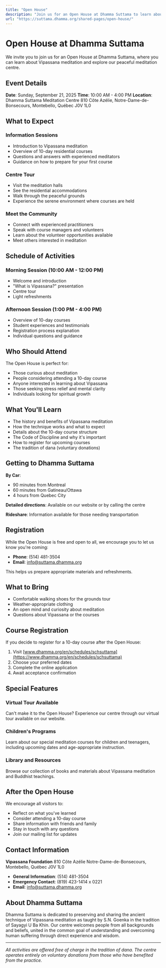 ```yaml
---
title: "Open House"
description: "Join us for an Open House at Dhamma Suttama to learn about Vipassana meditation and tour our meditation centre near Montebello, Quebec."
url: "https://suttama.dhamma.org/shared-pages/open-house/"
---
```


# Open House at Dhamma Suttama

We invite you to join us for an Open House at Dhamma Suttama, where you can learn about Vipassana meditation and explore our peaceful meditation centre.

## Event Details

**Date**: Sunday, September 21, 2025
**Time**: 10:00 AM - 4:00 PM
**Location**: Dhamma Suttama Meditation Centre
810 Côte Azélie, Notre-Dame-de-Bonsecours, Montebello, Québec J0V 1L0

## What to Expect

### Information Sessions
- Introduction to Vipassana meditation
- Overview of 10-day residential courses
- Questions and answers with experienced meditators
- Guidance on how to prepare for your first course

### Centre Tour
- Visit the meditation halls
- See the residential accommodations
- Walk through the peaceful grounds
- Experience the serene environment where courses are held

### Meet the Community
- Connect with experienced practitioners
- Speak with course managers and volunteers
- Learn about the volunteer opportunities available
- Meet others interested in meditation

## Schedule of Activities

### Morning Session (10:00 AM - 12:00 PM)
- Welcome and introduction
- "What is Vipassana?" presentation
- Centre tour
- Light refreshments

### Afternoon Session (1:00 PM - 4:00 PM)
- Overview of 10-day courses
- Student experiences and testimonials
- Registration process explanation
- Individual questions and guidance

## Who Should Attend

The Open House is perfect for:
- Those curious about meditation
- People considering attending a 10-day course
- Anyone interested in learning about Vipassana
- Those seeking stress relief and mental clarity
- Individuals looking for spiritual growth

## What You'll Learn

- The history and benefits of Vipassana meditation
- How the technique works and what to expect
- Details about the 10-day course structure
- The Code of Discipline and why it's important
- How to register for upcoming courses
- The tradition of dana (voluntary donations)

## Getting to Dhamma Suttama

**By Car**:
- 90 minutes from Montreal
- 60 minutes from Gatineau/Ottawa
- 4 hours from Quebec City

**Detailed directions**: Available on our website or by calling the centre

**Rideshare**: Information available for those needing transportation

## Registration

While the Open House is free and open to all, we encourage you to let us know you're coming:
- **Phone**: (514) 481-3504
- **Email**: info@suttama.dhamma.org

This helps us prepare appropriate materials and refreshments.

## What to Bring

- Comfortable walking shoes for the grounds tour
- Weather-appropriate clothing
- An open mind and curiosity about meditation
- Questions about Vipassana or the courses

## Course Registration

If you decide to register for a 10-day course after the Open House:
1. Visit [www.dhamma.org/en/schedules/schsuttama](https://www.dhamma.org/en/schedules/schsuttama)
2. Choose your preferred dates
3. Complete the online application
4. Await acceptance confirmation

## Special Features

### Virtual Tour Available
Can't make it to the Open House? Experience our centre through our virtual tour available on our website.

### Children's Programs
Learn about our special meditation courses for children and teenagers, including upcoming dates and age-appropriate instruction.

### Library and Resources
Browse our collection of books and materials about Vipassana meditation and Buddhist teachings.

## After the Open House

We encourage all visitors to:
- Reflect on what you've learned
- Consider attending a 10-day course
- Share information with friends and family
- Stay in touch with any questions
- Join our mailing list for updates

## Contact Information

**Vipassana Foundation**
810 Côte Azélie
Notre-Dame-de-Bonsecours, Montebello, Québec J0V 1L0

- **General Information**: (514) 481-3504
- **Emergency Contact**: (819) 423-1414 x 0221
- **Email**: info@suttama.dhamma.org

## About Dhamma Suttama

Dhamma Suttama is dedicated to preserving and sharing the ancient technique of Vipassana meditation as taught by S.N. Goenka in the tradition of Sayagyi U Ba Khin. Our centre welcomes people from all backgrounds and beliefs, united in the common goal of understanding and overcoming human suffering through direct experience and wisdom.

---

*All activities are offered free of charge in the tradition of dana. The centre operates entirely on voluntary donations from those who have benefited from the practice.*
